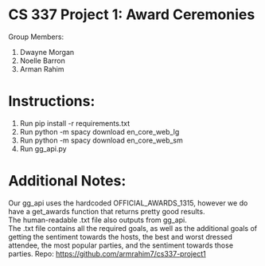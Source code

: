 # CS 337 Project 1: Award Ceremonies
Group Members:
1. Dwayne Morgan
2. Noelle Barron
3. Arman Rahim
# Instructions:
1. Run pip install -r requirements.txt
2. Run python -m spacy download en_core_web_lg
3. Run python -m spacy download en_core_web_sm
4. Run gg_api.py
# Additional Notes:
Our gg_api uses the hardcoded OFFICIAL_AWARDS_1315, however we do have a get_awards function that returns pretty good results.  
The human-readable .txt file also outputs from gg_api.  
The .txt file contains all the required goals, as well as the additional goals of getting the sentiment towards the hosts, the best and worst dressed  
attendee, the most popular parties, and the sentiment towards those parties.
Repo: https://github.com/armrahim7/cs337-project1
